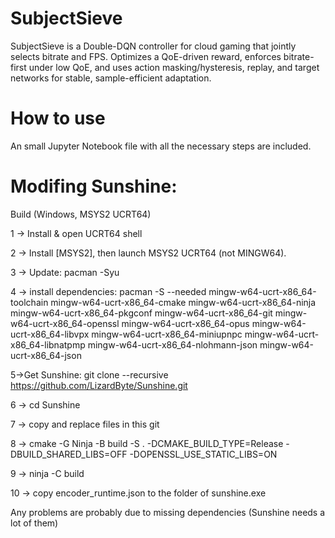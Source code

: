 # SubjectSieve

SubjectSieve is a Double-DQN controller for cloud gaming that jointly selects bitrate and FPS. Optimizes a QoE-driven reward, enforces bitrate-first under low QoE, and uses action masking/hysteresis, replay, and target networks for stable, sample-efficient adaptation.

# How to use

An small Jupyter Notebook file with all the necessary steps are included.

# Modifing Sunshine:

Build (Windows, MSYS2 UCRT64)

1 -> Install & open UCRT64 shell

2 -> Install [MSYS2], then launch MSYS2 UCRT64 (not MINGW64).

3 -> Update: pacman -Syu

4 -> install dependencies: pacman -S --needed mingw-w64-ucrt-x86_64-toolchain mingw-w64-ucrt-x86_64-cmake mingw-w64-ucrt-x86_64-ninja mingw-w64-ucrt-x86_64-pkgconf mingw-w64-ucrt-x86_64-git mingw-w64-ucrt-x86_64-openssl mingw-w64-ucrt-x86_64-opus mingw-w64-ucrt-x86_64-libvpx mingw-w64-ucrt-x86_64-miniupnpc mingw-w64-ucrt-x86_64-libnatpmp mingw-w64-ucrt-x86_64-nlohmann-json mingw-w64-ucrt-x86_64-json

5->Get Sunshine: git clone --recursive https://github.com/LizardByte/Sunshine.git

6 -> cd Sunshine

7 -> copy and replace files in this git

8 -> cmake -G Ninja -B build -S . -DCMAKE_BUILD_TYPE=Release -DBUILD_SHARED_LIBS=OFF -DOPENSSL_USE_STATIC_LIBS=ON

9 ->  ninja -C build

10 -> copy encoder_runtime.json to the folder of sunshine.exe

Any problems are probably due to missing dependencies (Sunshine needs a lot of them)
